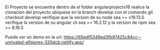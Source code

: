 El Proyecto se encuentra dentro de el folder angularprojectv16
realice la clonacion del proyecto
ubiquese en la branch develop con el comando git checkout develop
verifique que la version de su node sea >= v18.13.0
verifique la version de su angular cli sea >= 16.2.12
y la version de npm sea >= 8.19.3

Puede ver un demo en la url:
https://65edf5349ed3fb97425c84cc--unrivaled-alfajores-320dcb.netlify.app/

